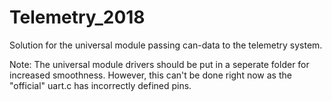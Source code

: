# Telemetry_2018
Solution for the universal module passing can-data to the telemetry system. 

Note: The universal module drivers should be put in a seperate folder for increased smoothness. However, this can't be done right now as the "official" uart.c has incorrectly defined pins. 
